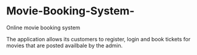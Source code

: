 # Movie-Booking-System-
Online movie booking system

The application allows its customers to register, login and book tickets for movies that are posted availbale by the admin.

